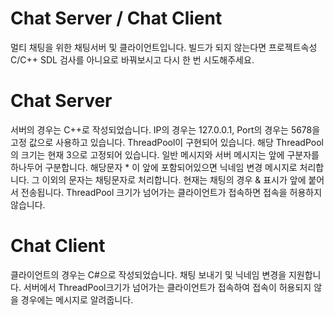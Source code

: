 # Chat Server / Chat Client
멀티 채팅을 위한 채팅서버 및 클라이언트입니다.
빌드가 되지 않는다면 프로젝트속성 C/C++ SDL 검사를 아니요로 바꿔보시고 다시 한 번 시도해주세요.

# Chat Server
서버의 경우는 C++로 작성되었습니다.
IP의 경우는 127.0.0.1, Port의 경우는 5678을 고정 값으로 사용하고 있습니다.
ThreadPool이 구현되어 있습니다. 해당 ThreadPool의 크기는 현재 3으로 고정되어 있습니다.
일반 메시지와 서버 메시지는 앞에 구분자를 하나두어 구분합니다.
해당문자 * 이 앞에 포함되어있으면 닉네임 변경 메시지로 처리합니다.
그 이외의 문자는 채팅문자로 처리합니다. 현재는 채팅의 경우 & 표시가 앞에 붙어서 전송됩니다.
ThreadPool 크기가 넘어가는 클라이언트가 접속하면 접속을 허용하지 않습니다.

# Chat Client
클라이언트의 경우는 C#으로 작성되었습니다.
채팅 보내기 및 닉네임 변경을 지원합니다.
서버에서 ThreadPool크기가 넘어가는 클라이언트가 접속하여 접속이 허용되지 않을 경우에는 메시지로 알려줍니다.

